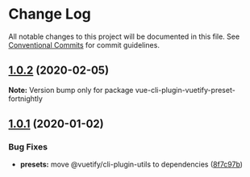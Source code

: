 # Change Log

All notable changes to this project will be documented in this file.
See [Conventional Commits](https://conventionalcommits.org) for commit guidelines.

## [1.0.2](https://github.com/vuetifyjs/vue-cli-plugin-vuetify/compare/vue-cli-plugin-vuetify-preset-fortnightly@1.0.1...vue-cli-plugin-vuetify-preset-fortnightly@1.0.2) (2020-02-05)

**Note:** Version bump only for package vue-cli-plugin-vuetify-preset-fortnightly





## [1.0.1](https://github.com/vuetifyjs/vue-cli-plugin-vuetify/compare/vue-cli-plugin-vuetify-preset-fortnightly@1.0.0...vue-cli-plugin-vuetify-preset-fortnightly@1.0.1) (2020-01-02)


### Bug Fixes

* **presets:** move @vuetify/cli-plugin-utils to dependencies ([8f7c97b](https://github.com/vuetifyjs/vue-cli-plugin-vuetify/commit/8f7c97bb09bde0f166ff3300aec1c384a1fdbe3e))

